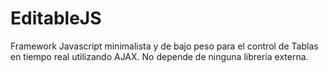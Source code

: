# EditableJS
Framework Javascript minimalista y de bajo peso para el control de Tablas en tiempo real utilizando AJAX.  No depende de ninguna librería externa. 
